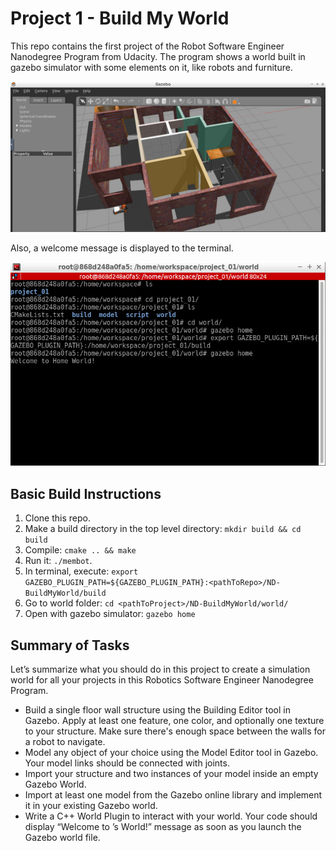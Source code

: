 # Project 1 - Build My World

This repo contains the first project of the Robot Software Engineer Nanodegree Program from Udacity. The program shows a world built in gazebo simulator with some elements on it, like robots and furniture.

<img src="./data/gazebo_project_01.png"/>

Also, a welcome message is displayed to the terminal.

<img src="./data/message.png"/>

## Basic Build Instructions

1. Clone this repo.
2. Make a build directory in the top level directory: `mkdir build && cd build`
3. Compile: `cmake .. && make`
4. Run it: `./membot`.
5. In terminal, execute: `export GAZEBO_PLUGIN_PATH=${GAZEBO_PLUGIN_PATH}:<pathToRepo>/ND-BuildMyWorld/build`
6. Go to world folder: `cd <pathToProject>/ND-BuildMyWorld/world/`
7. Open with gazebo simulator: `gazebo home`

## Summary of Tasks

Let’s summarize what you should do in this project to create a simulation world for all your projects in this Robotics Software Engineer Nanodegree Program.

* Build a single floor wall structure using the Building Editor tool in Gazebo. Apply at least one feature, one color, and optionally one texture to your structure. Make sure there's enough space between the walls for a robot to navigate.
* Model any object of your choice using the Model Editor tool in Gazebo. Your model links should be connected with joints.
* Import your structure and two instances of your model inside an empty Gazebo World.
* Import at least one model from the Gazebo online library and implement it in your existing Gazebo world.
* Write a C++ World Plugin to interact with your world. Your code should display “Welcome to ’s World!” message as soon as you launch the Gazebo world file.
